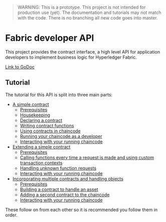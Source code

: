 > WARNING: This is a prototype. This project is not intended for production use (yet). The documentation and tutorials may not match with the code. There is no branching all new code goes into master.

# Fabric developer API
This project provides the contract interface, a high level API for application developers to implement business logic for Hyperledger Fabric.

[Link to GoDoc](https://godoc.org/github.com/awjh-ibm/fabric-go-developer-api/contractapi)

## Tutorial
The tutorial for this API is split into three main parts:
- [A simple contract](./tutorials/a_simple_contract.md)
    - [Prerequisites](./tutorials/a_simple_contract.md#prerequisites)
    - [Housekeeping](./tutorials/a_simple_contract.md#housekeeping)
    - [Declaring a contract](./tutorials/a_simple_contract.md#declaring-a-contract)
    - [Writing contract functions](./tutorials/a_simple_contract.md#writing-contract-functions)
    - [Using contracts in chaincode](./tutorials/a_simple_contract.md#using-contracts-in-chaincode)
    - [Running your chaincode as a developer](./tutorials/a_simple_contract.md#running-your-chaincode-as-a-developer)
    - [Interacting with your running chaincode](./tutorials/a_simple_contract.md#interacting-with-your-running-chaincode)
- [Extending a simple contract](./tutorials/extending_a_simple_contract.md)
    - [Prerequisites](./tutorials/extending_a_simple_contract.md#prerequisites)
    - [Calling functions every time a request is made and using custom transaction contexts](./tutorials/extending_a_simple_contract.md#calling-functions-every-time-a-request-is-made-and-using-custom-transaction-contexts)
    - [Handling unknown function requests](./tutorials/extending_a_simple_contract.md#handling-unknown-function-requests)
    - [Interacting with your running chaincode](./tutorials/extending_a_simple_contract.md#interacting-with-your-running-chaincode)
- [Incorporating multiple contracts and handling objects](./tutorials/incorporating_multiple_contracts_and_handling_objects.md)
    - [Prerequisites](./tutorials/incorporating_multiple_contracts_and_handling_objects.md#prerequisites)
    - [Building a contract to handle an asset](./tutorials/incorporating_multiple_contracts_and_handling_objects.md#building-a-contract-to-handle-an-asset)
    - [Adding a second contract to the chaincode](./tutorials/incorporating_multiple_contracts_and_handling_objects.md#adding-a-second-contract-to-the-chaincode)
    - [Interacting with your running chaincode](./tutorials/incorporating_multiple_contracts_and_handling_objects.md#interacting-with-your-running-chaincode)

These follow on from each other so it is recommended you follow them in order.
